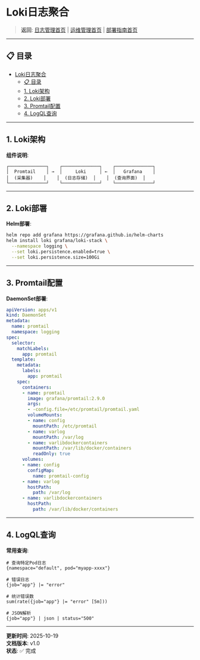 # Loki日志聚合

> **返回**: [日志管理首页](README.md) | [运维管理首页](../README.md) | [部署指南首页](../../00_索引导航/README.md)

---

## 📋 目录

- [Loki日志聚合](#loki日志聚合)
  - [📋 目录](#-目录)
  - [1. Loki架构](#1-loki架构)
  - [2. Loki部署](#2-loki部署)
  - [3. Promtail配置](#3-promtail配置)
  - [4. LogQL查询](#4-logql查询)

---

## 1. Loki架构

**组件说明**:

```text
┌──────────────┐    ┌──────────────┐    ┌──────────────┐
│  Promtail    │ →  │     Loki     │ ←  │   Grafana    │
│  (采集器)    │    │  (日志存储)  │    │  (查询界面)  │
└──────────────┘    └──────────────┘    └──────────────┘
```

---

## 2. Loki部署

**Helm部署**:

```bash
helm repo add grafana https://grafana.github.io/helm-charts
helm install loki grafana/loki-stack \
  --namespace logging \
  --set loki.persistence.enabled=true \
  --set loki.persistence.size=100Gi
```

---

## 3. Promtail配置

**DaemonSet部署**:

```yaml
apiVersion: apps/v1
kind: DaemonSet
metadata:
  name: promtail
  namespace: logging
spec:
  selector:
    matchLabels:
      app: promtail
  template:
    metadata:
      labels:
        app: promtail
    spec:
      containers:
      - name: promtail
        image: grafana/promtail:2.9.0
        args:
        - -config.file=/etc/promtail/promtail.yaml
        volumeMounts:
        - name: config
          mountPath: /etc/promtail
        - name: varlog
          mountPath: /var/log
        - name: varlibdockercontainers
          mountPath: /var/lib/docker/containers
          readOnly: true
      volumes:
      - name: config
        configMap:
          name: promtail-config
      - name: varlog
        hostPath:
          path: /var/log
      - name: varlibdockercontainers
        hostPath:
          path: /var/lib/docker/containers
```

---

## 4. LogQL查询

**常用查询**:

```logql
# 查询特定Pod日志
{namespace="default", pod="myapp-xxxx"}

# 错误日志
{job="app"} |= "error"

# 统计错误数
sum(rate({job="app"} |= "error" [5m]))

# JSON解析
{job="app"} | json | status="500"
```

---

**更新时间**: 2025-10-19  
**文档版本**: v1.0  
**状态**: ✅ 完成
